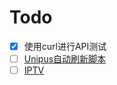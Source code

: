 # Todo


+ [x] 使用curl进行API测试
+ [ ] [Unipus自动刷新脚本](/script/reloadUnipus.user.js)
+ [ ] [IPTV](/object/cn.m3u)
